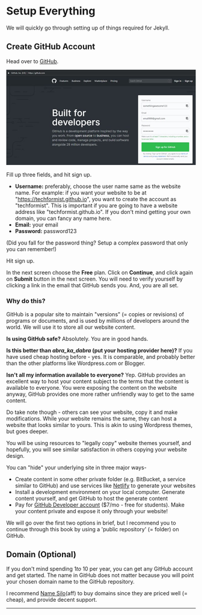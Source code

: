 # Setup Everything
We will quickly go through setting up of things required for Jekyll.


## Create GitHub Account
Head over to [GitHub](https://github.com/). 

![Signup for GitHub](resources/images/create-github-account.jpg)


Fill up three fields, and hit sign up.

 - __Username:__ preferably, choose the user name same as the website name. For example: if you want your website to be at "https://techformist.github.io", you want to create the account as "techformist". This is important if you are going to have a website address like "techformist.github.io". If you don't mind getting your own domain, you can fancy any name here.
 - __Email:__ your email
 - __Password:__ password123

(Did you fall for the password thing? Setup a complex password that only you can remember!)

Hit sign up. 

In the next screen choose the __Free__ plan. Click on __Continue__, and click again on __Submit__ button in the next screen.
You will need to verify yourself by clicking a link in the email that GitHub sends you. And, you are all set.

### Why do this?
GitHub is a popular site to maintain "versions" (= copies or revisions) of programs or documents, and is used by millions of developers around the world. We will use it to store all our website content. 

__Is using GitHub safe?__ 
Absolutely. You are in good hands.

__Is this better than *abra_ka_dabra* (put your hosting provider here)?__
If you have used cheap hosting before - yes. It is comparable, and probably better than the other platforms like Wordpress.com or Blogger.

__Isn't all my information available to everyone?__
Yep. GitHub provides an excellent way to host your content subject to the terms that the content is available to everyone. You were exposing the content on the website anyway, GitHub provides one more rather unfriendly way to get to the same content.

Do take note though - others can see your website, copy it and make modifications. While your website remains the same, they can host a website that looks similar to yours. This is akin to using Wordpress themes, but goes deeper.

You will be using resources to "legally copy" website themes yourself, and hopefully, you will see similar satisfaction in others copying your website design.

You can "hide" your underlying site in three major ways-

 - Create content in some other private folder (e.g. BitBucket, a service similar to GitHub) and use services like [Netlify](https://netlify.com) to generate your websites
 - Install a development environment on your local computer. Generate content yourself, and get GitHub to host the generate content
 - Pay for [GitHub Developer account](https://github.com/pricing) ($7/mo - free for students). Make your content private and expose it only through your website!

We will go over the first two options in brief, but I recommend you to continue through this book by using a 'public repository' (= folder) on GitHub.


## Domain (Optional)
If you don't mind spending $1 to ~$10 per year, you can get any GitHub account and get started. The name in GitHub does not matter because you will point your chosen domain name to the GitHub repository.

I recommend [Name Silo](http://bit.ly/get-good-domains)(aff) to buy domains since they are priced well (= cheap), and provide decent support.



---
